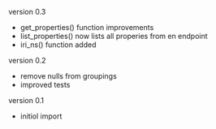 version 0.3
- get_properties() function improvements
- list_properties() now lists all properies from en endpoint
- iri_ns() function added


version 0.2
- remove nulls from groupings
- improved tests

version 0.1
- initiol import